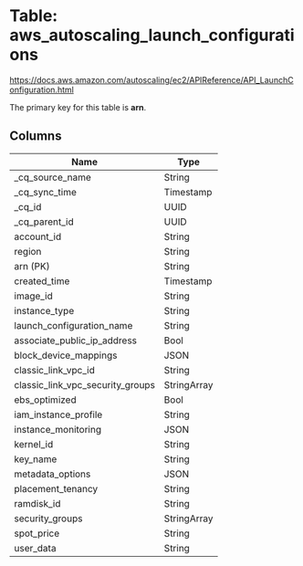 # Table: aws_autoscaling_launch_configurations

https://docs.aws.amazon.com/autoscaling/ec2/APIReference/API_LaunchConfiguration.html

The primary key for this table is **arn**.



## Columns
| Name          | Type          |
| ------------- | ------------- |
|_cq_source_name|String|
|_cq_sync_time|Timestamp|
|_cq_id|UUID|
|_cq_parent_id|UUID|
|account_id|String|
|region|String|
|arn (PK)|String|
|created_time|Timestamp|
|image_id|String|
|instance_type|String|
|launch_configuration_name|String|
|associate_public_ip_address|Bool|
|block_device_mappings|JSON|
|classic_link_vpc_id|String|
|classic_link_vpc_security_groups|StringArray|
|ebs_optimized|Bool|
|iam_instance_profile|String|
|instance_monitoring|JSON|
|kernel_id|String|
|key_name|String|
|metadata_options|JSON|
|placement_tenancy|String|
|ramdisk_id|String|
|security_groups|StringArray|
|spot_price|String|
|user_data|String|